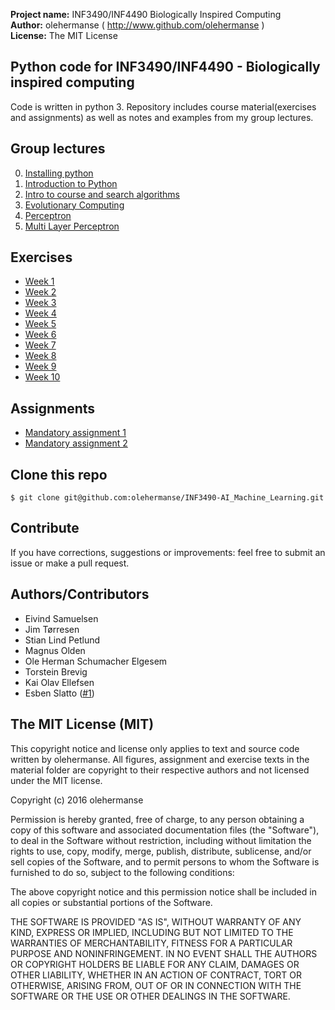 **Project name:** INF3490/INF4490 Biologically Inspired Computing<br>
**Author:** olehermanse ( http://www.github.com/olehermanse )<br>
**License:** The MIT License<br>

## Python code for INF3490/INF4490 - Biologically inspired computing
Code is written in python 3.
Repository includes course material(exercises and assignments) as well as notes and examples from my group lectures.

## Group lectures
<ol start="0">
  <li><a href="./00_setup">Installing python</a><br></li>
  <li><a href="./01_intro">Introduction to Python</a><br></li>
  <li><a href="./02_search">Intro to course and search algorithms</a></li>
  <li><a href="./03_evolution">Evolutionary Computing</a></li>
  <li><a href="./04_perceptron">Perceptron</a></li>
  <li><a href="./05_mlp">Multi Layer Perceptron</a></li>
</ol>

## Exercises
* [Week 1](./material/week1)
* [Week 2](./material/week2)
* [Week 3](./material/week3)
* [Week 4](./material/week4)
* [Week 5](./material/week5)
* [Week 6](./material/week6)
* [Week 7](./material/week7)
* [Week 8](./material/week8)
* [Week 9](./material/week9)
* [Week 10](./material/week10)

## Assignments
* [Mandatory assignment 1](./material/assignment1)
* [Mandatory assignment 2](./material/assignment2)

## Clone this repo
```
$ git clone git@github.com:olehermanse/INF3490-AI_Machine_Learning.git
```

## Contribute
If you have corrections, suggestions or improvements: feel free to submit an
issue or make a pull request.

## Authors/Contributors
* Eivind Samuelsen
* Jim Tørresen
* Stian Lind Petlund
* Magnus Olden
* Ole Herman Schumacher Elgesem
* Torstein Brevig
* Kai Olav Ellefsen
* Esben Slatto ([#1](https://github.com/olehermanse/INF3490-AI_Machine_Learning/issues/1))

## The MIT License (MIT)

This copyright notice and license only applies to text and source code
written by olehermanse. All figures, assignment and exercise texts in the
material folder are copyright to their respective authors and not licensed
under the MIT license.

Copyright (c) 2016 olehermanse<br>

Permission is hereby granted, free of charge, to any person obtaining a copy
of this software and associated documentation files (the "Software"), to deal
in the Software without restriction, including without limitation the rights
to use, copy, modify, merge, publish, distribute, sublicense, and/or sell
copies of the Software, and to permit persons to whom the Software is
furnished to do so, subject to the following conditions:<br>

The above copyright notice and this permission notice shall be included in
all copies or substantial portions of the Software.<br>

THE SOFTWARE IS PROVIDED "AS IS", WITHOUT WARRANTY OF ANY KIND, EXPRESS OR
IMPLIED, INCLUDING BUT NOT LIMITED TO THE WARRANTIES OF MERCHANTABILITY,
FITNESS FOR A PARTICULAR PURPOSE AND NONINFRINGEMENT. IN NO EVENT SHALL THE
AUTHORS OR COPYRIGHT HOLDERS BE LIABLE FOR ANY CLAIM, DAMAGES OR OTHER
LIABILITY, WHETHER IN AN ACTION OF CONTRACT, TORT OR OTHERWISE, ARISING FROM,
OUT OF OR IN CONNECTION WITH THE SOFTWARE OR THE USE OR OTHER DEALINGS IN
THE SOFTWARE.<br>
<br>
